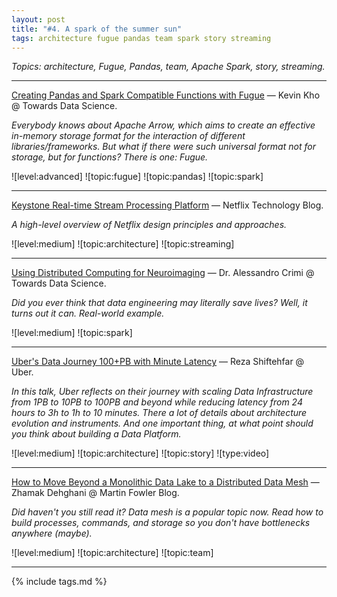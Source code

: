 ```yaml
---
layout: post
title: "#4. A spark of the summer sun"
tags: architecture fugue pandas team spark story streaming
---
```


*Topics: architecture, Fugue, Pandas, team, Apache Spark, story, streaming.*

<!--cut-->

---

[Creating Pandas and Spark Compatible Functions with Fugue](https://towardsdatascience.com/creating-pandas-and-spark-compatible-functions-with-fugue-8617c0b3d3a8) — Kevin Kho @ Towards Data Science.

*Everybody knows about Apache Arrow, which aims to create an effective in-memory storage format for the interaction of different libraries/frameworks. But what if there were such universal format not for storage, but for functions? There is one: Fugue.*

![level:advanced] ![topic:fugue] ![topic:pandas] ![topic:spark]

---

[Keystone Real-time Stream Processing Platform](https://netflixtechblog.com/keystone-real-time-stream-processing-platform-a3ee651812a) — Netflix Technology Blog.

*A high-level overview of Netflix design principles and approaches.*

![level:medium] ![topic:architecture] ![topic:streaming]

---

[Using Distributed Computing for Neuroimaging](https://towardsdatascience.com/using-distributed-computing-for-neuroimaging-2689cfc144c9?gi=701ac393075d) — Dr. Alessandro Crimi @ Towards Data Science.

*Did you ever think that data engineering may literally save lives? Well, it turns out it can. Real-world example.*

![level:medium] ![topic:spark]

---

[Uber's Data Journey 100+PB with Minute Latency](https://youtu.be/YxlmgwHJaqw) — Reza Shiftehfar @ Uber.

*In this talk, Uber reflects on their journey with scaling Data Infrastructure from 1PB to 10PB to 100PB and beyond while reducing latency from 24 hours to 3h to 1h to 10 minutes. There a lot of details about architecture evolution and instruments. And one important thing, at what point should you think about building a Data Platform.*

![level:medium] ![topic:architecture] ![topic:story] ![type:video]

---

[How to Move Beyond a Monolithic Data Lake to a Distributed Data Mesh](https://martinfowler.com/articles/data-monolith-to-mesh.html) — Zhamak Dehghani @ Martin Fowler Blog.

*Did haven't you still read it? Data mesh is a popular topic now. Read how to build processes, commands, and storage so you don't have bottlenecks anywhere (maybe).*

![level:medium] ![topic:architecture] ![topic:team]

---

{% include tags.md %}
